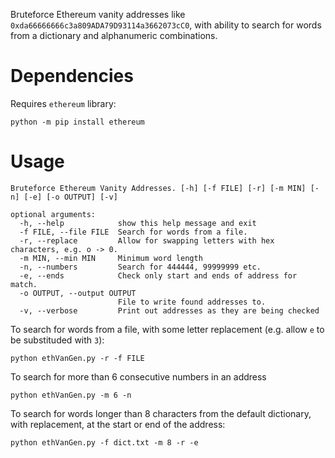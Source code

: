 Bruteforce Ethereum vanity addresses like `0xda66666666c3a809ADA79D93114a3662073cC0`, with ability to search for words from a dictionary and alphanumeric combinations.

# Dependencies
Requires `ethereum` library:
```
python -m pip install ethereum
```

# Usage
```
Bruteforce Ethereum Vanity Addresses. [-h] [-f FILE] [-r] [-m MIN] [-n] [-e] [-o OUTPUT] [-v]

optional arguments:
  -h, --help            show this help message and exit
  -f FILE, --file FILE  Search for words from a file.
  -r, --replace         Allow for swapping letters with hex characters, e.g. o -> 0.
  -m MIN, --min MIN     Minimum word length
  -n, --numbers         Search for 444444, 99999999 etc.
  -e, --ends            Check only start and ends of address for match.
  -o OUTPUT, --output OUTPUT
                        File to write found addresses to.
  -v, --verbose         Print out addresses as they are being checked
```

To search for words from a file, with some letter replacement (e.g. allow  `e` to be substituded with `3`):
```
python ethVanGen.py -r -f FILE
```

To search for more than 6 consecutive numbers in an address
```
python ethVanGen.py -m 6 -n
```

To search for words longer than 8 characters from the default dictionary, with replacement, at the start or end of the address:
```
python ethVanGen.py -f dict.txt -m 8 -r -e
```
